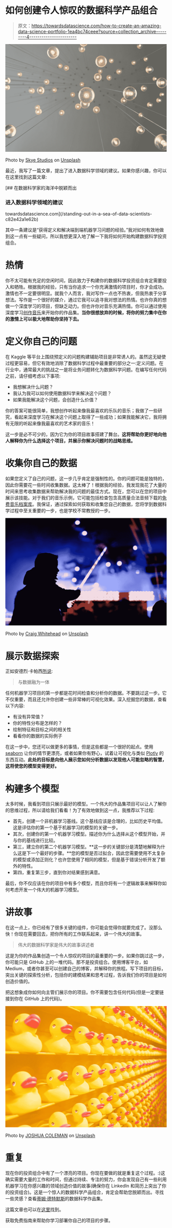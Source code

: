 # 如何创建令人惊叹的数据科学产品组合

> 原文：<https://towardsdatascience.com/how-to-create-an-amazing-data-science-portfolio-1ea4bc74ceee?source=collection_archive---------4----------------------->

![](img/47a638bfdaaba9214cb30a2384547fa3.png)

Photo by [Skye Studios](https://unsplash.com/@skyestudios?utm_source=medium&utm_medium=referral) on [Unsplash](https://unsplash.com?utm_source=medium&utm_medium=referral)

最近，我写了一篇文章，提出了进入数据科学领域的建议。如果你感兴趣，你可以在这里找到这篇文章:

[](/standing-out-in-a-sea-of-data-scientists-c82e42a1e62b) [## 在数据科学家的海洋中脱颖而出

### 进入数据科学领域的建议

towardsdatascience.com](/standing-out-in-a-sea-of-data-scientists-c82e42a1e62b) 

其中一条建议是“获得定义和解决端到端机器学习问题的经验。”我对如何有效地做到这一点有一些疑问，所以我想更深入地了解一下我将如何开始构建数据科学投资组合。

# 热情

你不太可能有充足的空闲时间，因此致力于构建你的数据科学投资组合肯定需要投入和牺牲。根据我的经验，只有当你追求一个你充满激情的项目时，你才会成功。激情也不一定要很明显。就我个人而言，我对写作一点也不热衷，但我热衷于分享想法。写作是一个很好的媒介，通过它我可以追寻我对想法的热情。也许你真的想做一个深度学习的项目，但缺乏动力。但也许你对音乐充满热情。你可以通过使用深度学习[创作音乐](/making-music-with-machine-learning-908ff1b57636)来开始你的作品集。**当你很想放弃的时候，将你的努力集中在你的激情上可以极大地帮助你坚持下去。**

# 定义你自己的问题

在 Kaggle 等平台上围绕预定义的问题构建辅助项目是非常诱人的。虽然这无疑使过程更容易，但它有效地消除了数据科学过程中最重要的部分之一:定义问题。在行业中，通常最大的挑战之一是将业务问题转化为数据科学问题。在编写任何代码之前，请仔细考虑以下事项:

*   我想解决什么问题？
*   我认为我可以如何使用数据科学来解决这个问题？
*   如果我能解决这个问题，会创造什么价值？

你的答案可能很简单，我想创作听起来像我最喜欢的乐队的音乐；我做了一些研究，看起来深度学习在解决这个问题上取得了一些成功；如果我能解决它，我将拥有无限的听起来像我最喜欢的艺术家的音乐！

这一步是必不可少的，因为它为你的项目故事搭建了舞台。**这将帮助你更好地向他人解释你为什么选择这个项目，并展示你解决问题时的战略思维。**

# 收集你自己的数据

如果您定义了自己的问题，这一步几乎肯定是强制性的。你的问题可能是独特的，因此你需要花一些时间收集数据。这太棒了！根据我的经验，我发现我花了大量的时间来思考收集数据来帮助解决我的问题的最佳方式。现在，您可以在您的项目中展示该技能。对于我们的音乐示例，它可能包括检查包含高质量合法音频下载的[免费音乐档案库](https://freemusicarchive.org/about)。我保证，通过探索如何获取和收集您自己的数据，您将学到数据科学过程中至关重要的一步，也是学校不常教授的一步。

![](img/8d1f70c8f831922cc1f86c8648a15942.png)

Photo by [Craig Whitehead](https://unsplash.com/@sixstreetunder?utm_source=medium&utm_medium=referral) on [Unsplash](https://unsplash.com?utm_source=medium&utm_medium=referral)

# 展示数据探索

正如安德烈·卡帕西[所说](http://karpathy.github.io/2019/04/25/recipe/):

> 与数据融为一体

任何机器学习项目的第一步都是花时间检查和分析你的数据。不要跳过这一步。它不仅重要，而且还允许你创建一些非常棒的可视化效果。深入挖掘您的数据，查看以下内容:

*   有没有异常值？
*   你的特性分布是怎样的？
*   绘制特征和目标之间的相关性
*   看看你的数据的实际例子

在这一步中，您还可以做更多的事情，但是这些都是一个很好的起点。使用 [seaborn](https://seaborn.pydata.org/) 让你的情节更漂亮，或者如果你有野心，试着让可视化与类似 [Plotly](https://plot.ly/python/) 的东西互动。**此处的目标是向他人展示您如何分析数据以发现他人可能忽略的智慧，这将使您的模型变得更好。**

# 构建多个模型

太多时候，我看到项目只展示最好的模型。一个伟大的作品集项目可以让人了解你的思维过程，所以请给我们看看！为了有效地做到这一点，我推荐以下过程:

*   首先，创建一个非机器学习基线。这个基线应该是合理的，比如历史平均值。这是评估你的第一个基于机器学习的模型的关键一步。
*   其次，创建你的第一个机器学习模型。描述你为什么选择从这个模型开始，并与你的基线进行比较。
*   第三，建立你的第二个机器学习模型。**这一步的关键部分是清楚地解释为什么这是下一个最好的步骤。**您的模型是否过拟合，因此您需要使用不太复杂的模型或添加正则化？也许您使用了相同的模型，但是基于错误分析开发了额外的特性。
*   第四，重复第三步，直到你对结果感到满意。

最后，你不仅应该在你的项目中有多个模型，而且你将有一个逻辑故事来解释你如何考虑开发一个伟大的机器学习模型。

# 讲故事

在这一点上，你已经有了很多关键的组件，你可能会觉得你就要完成了。没那么快！你现在需要回去，把你所有的工作联系起来，讲一个伟大的故事。

> 伟大的数据科学家是伟大的故事讲述者

这是为你的作品集创造一个令人惊叹的项目的最重要的一步。如果你跳过这一步，你可能只是 GitHub 上的一堆代码。那不是投资组合。使用博客平台，如 Medium，或者你甚至可以创建自己的博客，并解释你的旅程。写下项目的目标，突出关键的探索性分析，包括你的建模结果和思考过程，告诉我们你的项目是如何创造价值的。

把这想象成你如何向主管们展示你的项目。你不需要包含任何代码(但是一定要链接到你在 GitHub 上的代码)。

![](img/18d6062898392ae9147566a1e6343c18.png)

Photo by [JOSHUA COLEMAN](https://unsplash.com/@joshstyle?utm_source=medium&utm_medium=referral) on [Unsplash](https://unsplash.com?utm_source=medium&utm_medium=referral)

# 重复

现在你的投资组合中有了一个漂亮的项目。你现在要做的就是重复这个过程。:)这确实需要大量的工作和时间，但通过持续、专注的努力，你会发现自己有一些利用机器学习在你感兴趣的领域创造价值的故事(确保你在 LinkedIn 和简历上突出了你的投资组合)。这是一个惊人的数据科学产品组合，肯定会帮助您脱颖而出。寻找一些灵感？查看[蒂姆·德特默斯](https://timdettmers.com/data-science-portfolio/)的数据科学作品集。

这篇文章也可以在[这里](https://learningwithdata.com/posts/tylerfolkman/how-to-create-an-amazing-data-science-portfolio-1ea4bc74ceee/)找到。

获取免费指南来帮助你学习部署你自己的项目的步骤。
